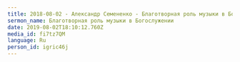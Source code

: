 ```yaml
---
title: 2018-08-02 - Александр Семененко - Благотворная роль музыки в Богослужении
sermon_name: Благотворная роль музыки в Богослужении
date: 2019-08-02T18:10:12.760Z
media_id: fi7tz7QM
language: Ru
person_id: igric46j
---
```


